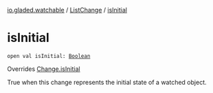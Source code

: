 [io.gladed.watchable](../index.md) / [ListChange](index.md) / [isInitial](./is-initial.md)

# isInitial

`open val isInitial: `[`Boolean`](https://kotlinlang.org/api/latest/jvm/stdlib/kotlin/-boolean/index.html)

Overrides [Change.isInitial](../-change/is-initial.md)

True when this change represents the initial state of a watched object.

